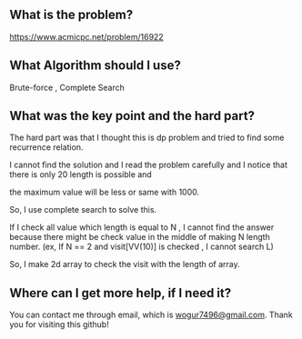 ## What is the problem?

<https://www.acmicpc.net/problem/16922>

## What Algorithm should I use?

Brute-force , Complete Search

## What was the key point and the hard part?

The hard part was that I thought this is dp problem and tried to find some recurrence relation.

I cannot find the solution and I read the problem carefully and I notice that there is only 20 length is possible and

the maximum value will be less or same with 1000.

So, I use complete search to solve this.

If I check all value which length is equal to N , I cannot find the answer because there might be check value in the 
middle of making N length number. (ex, If N == 2 and visit[VV(10)] is checked , I cannot search L)

So, I make 2d array to check the visit with the length of array.

## Where can I get more help, if I need it?

You can contact me through email, which is wogur7496@gmail.com.
Thank you for visiting this github!
